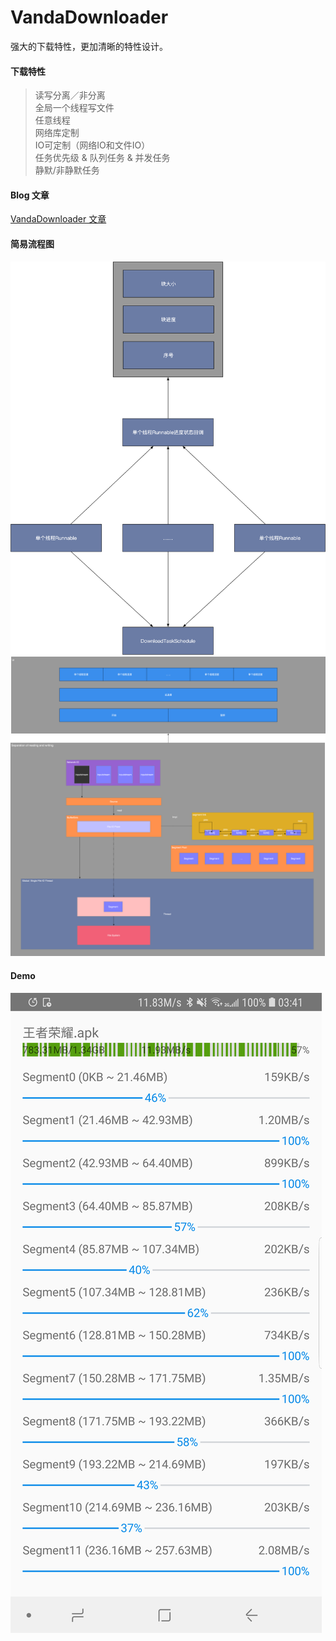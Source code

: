 # VandaDownloader
强大的下载特性，更加清晰的特性设计。

#### 下载特性 
>读写分离／非分离 </br>
>全局一个线程写文件</br>
>任意线程</br>
>网络库定制</br>
>IO可定制（网络IO和文件IO）</br>
>任务优先级 & 队列任务 & 并发任务 </br>
>静默/非静默任务</br>


#### Blog 文章

[VandaDownloader 文章](http://wuzhonglian.com/2018/08/26/QuarkDownloader-%E8%AF%BB%E5%86%99%E5%88%86%E7%A6%BB%E8%AE%BE%E7%BD%AE%E5%8E%9F%E5%9E%8B/#more)

#### 简易流程图

![vandadownloader](https://github.com/10045125/QuarkDownloader/blob/master/pic/callback.png "回调")
![vandadownloader](https://github.com/10045125/QuarkDownloader/blob/master/pic/download.png "读写分离原理")

#### Demo

![quarkdownloader](https://github.com/10045125/QuarkDownloader/blob/master/pic/demo.jpg "Demo")

